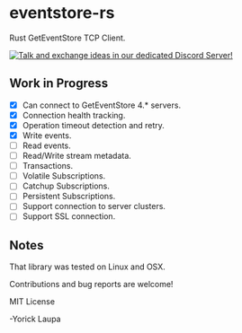 # eventstore-rs
Rust GetEventStore TCP Client.

[![Talk and exchange ideas in our dedicated Discord Server!]()](https://discord.gg/x7q37jJ)

## Work in Progress

- [x] Can connect to GetEventStore 4.* servers.
- [x] Connection health tracking.
- [x] Operation timeout detection and retry.
- [x] Write events.
- [ ] Read events.
- [ ] Read/Write stream metadata.
- [ ] Transactions.
- [ ] Volatile Subscriptions.
- [ ] Catchup Subscriptions.
- [ ] Persistent Subscriptions.
- [ ] Support connection to server clusters.
- [ ] Support SSL connection.

## Notes

That library was tested on Linux and OSX.

Contributions and bug reports are welcome!

MIT License

-Yorick Laupa
